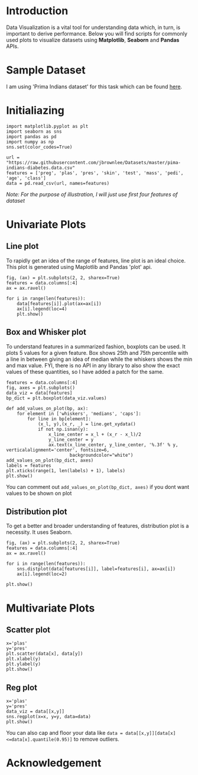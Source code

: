 # Introduction

Data Visualization is a vital tool for understanding data which, in turn, is important to derive performance. 
Below you will find scripts for commonly used plots to visualize datasets using **Matplotlib**, **Seaborn** and **Pandas** APIs.

# Sample Dataset

I am using 'Prima Indians dataset' for this task which can be found [here](https://raw.githubusercontent.com/jbrownlee/Datasets/master/pima-indians-diabetes.data.csv).

# Initialiazing
```
import matplotlib.pyplot as plt
import seaborn as sns
import pandas as pd
import numpy as np
sns.set(color_codes=True)

url = "https://raw.githubusercontent.com/jbrownlee/Datasets/master/pima-indians-diabetes.data.csv"
features = ['preg', 'plas', 'pres', 'skin', 'test', 'mass', 'pedi', 'age', 'class']
data = pd.read_csv(url, names=features)
```

*Note: For the purpose of illustration, I will just use first four features of dataset*

# Univariate Plots

## Line plot
To rapidly get an idea of the range of features, line plot is an ideal choice. This plot is generated using Maplotlib and Pandas 'plot' api.
```
fig, (ax) = plt.subplots(2, 2, sharex=True)
features = data.columns[:4]
ax = ax.ravel()

for i in range(len(features)):
    data[features[i]].plot(ax=ax[i])
    ax[i].legend(loc=4)
    plt.show()
```

## Box and Whisker plot

To understand features in a summarized fashion, boxplots can be used. It plots 5 values for a given feature. 
Box shows 25th and 75th percentile with a line in between giving an idea of median while the whiskers shows the min and max value. 
FYI, there is no API in any library to also show the exact values of these quantities, so I have added a patch for the same.

```
features = data.columns[:4]
fig, axes = plt.subplots()
data_viz = data[features]
bp_dict = plt.boxplot(data_viz.values)

def add_values_on_plot(bp, ax):
    for element in ['whiskers', 'medians', 'caps']:
        for line in bp[element]:
            (x_l, y),(x_r, _) = line.get_xydata()
            if not np.isnan(y): 
                x_line_center = x_l + (x_r - x_l)/2
                y_line_center = y
                ax.text(x_line_center, y_line_center, '%.3f' % y, verticalalignment='center', fontsize=6, 
                        backgroundcolor="white")
add_values_on_plot(bp_dict, axes)
labels = features
plt.xticks(range(1, len(labels) + 1), labels)
plt.show()
```

You can comment out `add_values_on_plot(bp_dict, axes)` if you dont want values to be shown on plot
## Distribution plot
To get a better and broader understanding of features, distribution plot is a necessity. It uses Seaborn.

```
fig, (ax) = plt.subplots(2, 2, sharex=True)
features = data.columns[:4]
ax = ax.ravel()

for i in range(len(features)):
    sns.distplot(data[features[i]], label=features[i], ax=ax[i])
    ax[i].legend(loc=2)

plt.show()
```



# Multivariate Plots

## Scatter plot
```
x='plas'
y='pres'
plt.scatter(data[x], data[y])
plt.xlabel(y)
plt.ylabel(y)
plt.show()
```

## Reg plot

```
x='plas'
y='pres'
data_viz = data[[x,y]]
sns.regplot(x=x, y=y, data=data)
plt.show()
```

You can also cap and floor your data like `data = data[[x,y]][data[x]<=data[x].quantile(0.95)]` to remove outliers.
# Acknowledgement
